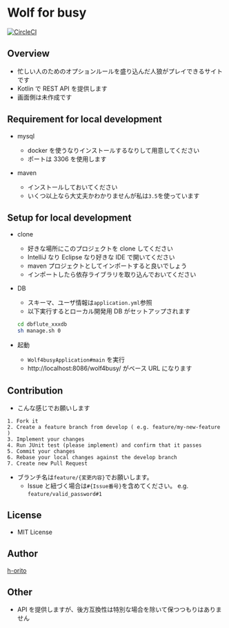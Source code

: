 # Wolf for busy

[![CircleCI](https://circleci.com/gh/h-orito/wolf4busy-api/tree/develop.svg?style=svg)](https://circleci.com/gh/h-orito/wolf4busy-api/tree/develop)

## Overview

- 忙しい人のためのオプションルールを盛り込んだ人狼がプレイできるサイトです
- Kotlin で REST API を提供します
- 画面側は未作成です

## Requirement for local development

- mysql

  - docker を使うなりインストールするなりして用意してください
  - ポートは 3306 を使用します

- maven
  - インストールしておいてください
  - いくつ以上なら大丈夫かわかりませんが私は`3.5`を使っています

## Setup for local development

- clone

  - 好きな場所にこのプロジェクトを clone してください
  - IntelliJ なり Eclipse なり好きな IDE で開いてください
  - maven プロジェクトとしてインポートすると良いでしょう
  - インポートしたら依存ライブラリを取り込んでおいてください

* DB

  - スキーマ、ユーザ情報は`application.yml`参照
  - 以下実行するとローカル開発用 DB がセットアップされます

  ```bash
  cd dbflute_xxxdb
  sh manage.sh 0
  ```

* 起動

  - `Wolf4busyApplication#main` を実行
  - http://localhost:8086/wolf4busy/ がベース URL になります

## Contribution

- こんな感じでお願いします

```
1. Fork it
2. Create a feature branch from develop ( e.g. feature/my-new-feature )
3. Implement your changes
4. Run JUnit test (please implement) and confirm that it passes
5. Commit your changes
6. Rebase your local changes against the develop branch
7. Create new Pull Request
```

- ブランチ名は`feature/{変更内容}`でお願いします。
  - Issue と紐づく場合は`#{Issue番号}`を含めてください。 e.g. `feature/valid_password#1`

## License

- MIT License

## Author

[h-orito](https://github.com/h-orito)

## Other

- API を提供しますが、後方互換性は特別な場合を除いて保つつもりはありません

